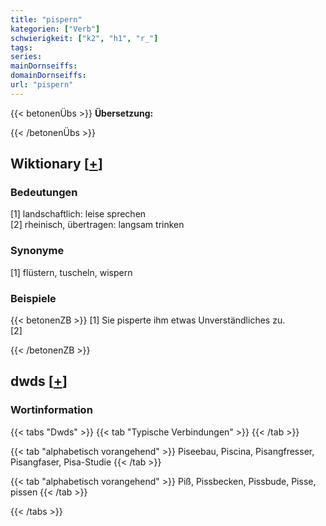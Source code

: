 ```yaml
---
title: "pispern"
kategorien: ["Verb"]
schwierigkeit: ["k2", "h1", "r_"]
tags:
series:
mainDornseiffs:
domainDornseiffs:
url: "pispern"
---
```


{{< betonenÜbs >}}
**Übersetzung:**  
  
{{< /betonenÜbs >}}

## Wiktionary [[+](https://de.wiktionary.org/wiki/pispern)]

### Bedeutungen
[1] landschaftlich: leise sprechen  
[2] rheinisch, übertragen: langsam trinken  

### Synonyme
[1] flüstern, tuscheln, wispern  

### Beispiele
{{< betonenZB >}}
[1] Sie pisperte ihm etwas Unverständliches zu.  
[2]  

{{< /betonenZB >}}


## dwds [[+](https://www.dwds.de/wb/pispern)]

### Wortinformation
{{< tabs "Dwds" >}}
{{< tab "Typische Verbindungen" >}}
{{< /tab >}}

{{< tab "alphabetisch vorangehend" >}}
Piseebau, Piscina, Pisangfresser, Pisangfaser, Pisa-Studie
{{< /tab >}}

{{< tab "alphabetisch vorangehend" >}}
Piß, Pissbecken, Pissbude, Pisse, pissen
{{< /tab >}}

{{< /tabs >}}

